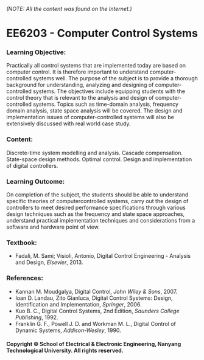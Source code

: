 *(NOTE: All the content was found on the Internet.)*

# EE6203 - Computer Control Systems

### Learning Objective:

Practically all control systems that are implemented today are based on computer control. It is therefore important to understand computer-controlled systems well. The purpose of the subject is to provide a thorough background for understanding, analyzing and designing of computer-controlled systems. The objectives include equipping students with the control theory that is relevant to the analysis and design of computer-controlled systems. Topics such as time-domain analysis, frequency domain analysis, state space analysis will be covered. The design and implementation issues of computer-controlled systems will also be extensively discussed with real world case study.

### Content:

Discrete-time system modelling and analysis. Cascade compensation. State-space design methods.
Optimal control. Design and implementation of digital controllers.

### Learning Outcome:

On completion of the subject, the students should be able to understand specific theories of computercontrolled systems, carry out the design of controllers to meet desired performance specifications through various design techniques such as the frequency and state space approaches, understand practical implementation techniques and considerations from a software and hardware point of view.

### Textbook:

- Fadali, M. Sami; Visioli, Antonio, Digital Control Engineering - Analysis and Design, <i>Elsevier</i>, 2013.

### References:

- Kannan M. Moudgalya, Digital Control, <i>John Wiley & Sons</i>, 2007.
- Ioan D. Landau, Zito Gianluca, Digital Control Systems: Design, Identification and Implementation, <i>Springer</i>, 2006.
- Kuo B. C., Digital Control Systems, 2nd Edition, <i>Saunders College Publishing</i>, 1992.
- Franklin G. F., Powell J. D. and Workman M. L., Digital Control of Dynamic Systems, <i>Addison-Wesley</i>, 1990.

#### Copyright © School of Electrical & Electronic Engineering, Nanyang Technological University. All rights reserved.
